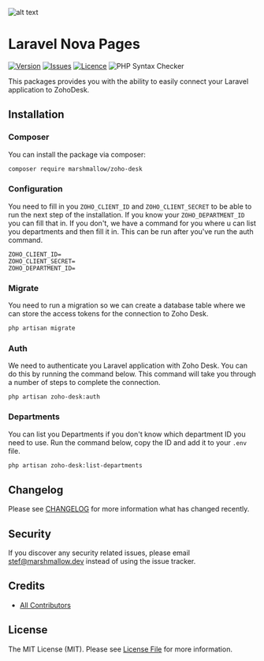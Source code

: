 ![alt text](https://marshmallow.dev/cdn/media/logo-red-237x46.png "marshmallow.")

# Laravel Nova Pages
[![Version](https://img.shields.io/packagist/v/marshmallow/pages)](https://github.com/marshmallow-packages/pages)
[![Issues](https://img.shields.io/github/issues/marshmallow-packages/pages)](https://github.com/marshmallow-packages/pages)
[![Licence](https://img.shields.io/github/license/marshmallow-packages/pages)](https://github.com/marshmallow-packages/pages)
![PHP Syntax Checker](https://github.com/marshmallow-packages/pages/workflows/PHP%20Syntax%20Checker/badge.svg)

This packages provides you with the ability to easily connect your Laravel application to ZohoDesk.

## Installation

### Composer
You can install the package via composer:
```bash
composer require marshmallow/zoho-desk
```

### Configuration
You need to fill in you `ZOHO_CLIENT_ID` and `ZOHO_CLIENT_SECRET` to be able to run the next step of the installation. If you know your `ZOHO_DEPARTMENT_ID` you can fill that in. If you don't, we have a command for you where u can list you departments and then fill it in. This can be run after you've run the auth command.
```env
ZOHO_CLIENT_ID=
ZOHO_CLIENT_SECRET=
ZOHO_DEPARTMENT_ID=
```

### Migrate
You need to run a migration so we can create a database table where we can store the access tokens for the connection to Zoho Desk.
```bash
php artisan migrate
```

### Auth
We need to authenticate you Laravel application with Zoho Desk. You can do this by running the command below. This command will take you through a number of steps to complete the connection.
```
php artisan zoho-desk:auth
```

### Departments
You can list you Departments if you don't know which department ID you need to use. Run the command below, copy the ID and add it to your `.env` file.
```bash
php artisan zoho-desk:list-departments
```

## Changelog

Please see [CHANGELOG](CHANGELOG.md) for more information what has changed recently.

## Security

If you discover any security related issues, please email stef@marshmallow.dev instead of using the issue tracker.

## Credits

- [All Contributors](../../contributors)

## License

The MIT License (MIT). Please see [License File](LICENSE.md) for more information.
